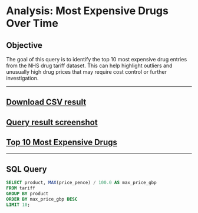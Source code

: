 #  Analysis: Most Expensive Drugs Over Time

##  Objective

The goal of this query is to identify the top 10 most expensive drug entries from the NHS drug tariff dataset. This can help highlight outliers and unusually high drug prices that may require cost control or further investigation.

---
##  [Download CSV result](../results/most_expensive_drugs.csv)
## [Query result screenshot](../results/most_expensive_drugs_result.png)
## [Top 10 Most Expensive Drugs](../results/most_expensive_drugs_chart.png)
---

##  SQL Query

```sql
SELECT product, MAX(price_pence) / 100.0 AS max_price_gbp
FROM tariff
GROUP BY product
ORDER BY max_price_gbp DESC
LIMIT 10;
